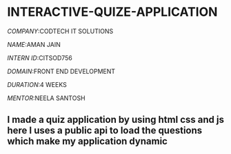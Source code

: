 # INTERACTIVE-QUIZE-APPLICATION

*COMPANY*:CODTECH IT SOLUTIONS

*NAME*:AMAN JAIN

*INTERN ID*:CITSOD756

*DOMAIN*:FRONT END DEVELOPMENT

*DURATION*:4 WEEKS

*MENTOR*:NEELA SANTOSH


 ## I made a quiz application by using html css and js here I uses a public api to load the questions which make my application dynamic
